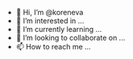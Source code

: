 - 👋 Hi, I’m @koreneva
- 👀 I’m interested in ...
- 🌱 I’m currently learning ...
- 💞️ I’m looking to collaborate on ...
- 📫 How to reach me ...

<!---
koreneva/koreneva is a ✨ special ✨ repository because its `README.md` (this file) appears on your GitHub profile.
You can click the Preview link to take a look at your changes.
--->
